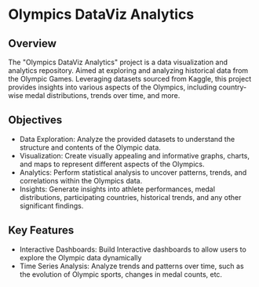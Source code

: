 # Olympics DataViz Analytics

## Overview
The "Olympics DataViz Analytics" project is a data visualization and analytics repository.
Aimed at exploring and analyzing historical data from the Olympic Games.
Leveraging datasets sourced from Kaggle, this project provides insights into various aspects of the Olympics, including country-wise medal distributions, trends over time, and more.

## Objectives
- Data Exploration: Analyze the provided datasets to understand the structure and contents of the Olympic data.
- Visualization: Create visually appealing and informative graphs, charts, and maps to represent different aspects of the Olympics.
- Analytics: Perform statistical analysis to uncover patterns, trends, and correlations within the Olympics data.
- Insights: Generate insights into athlete performances, medal distributions, participating countries, historical trends, and any other significant findings.

## Key Features
- Interactive Dashboards: Build Interactive dashboards to allow users to explore the Olympic data dynamically
- Time Series Analysis: Analyze trends and patterns over time, such as the evolution of Olympic sports, changes in medal counts, etc.

